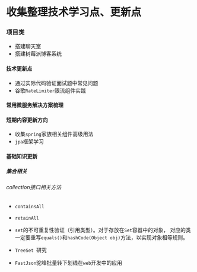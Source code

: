 # 收集整理技术学习点、更新点

### 项目类

- 搭建聊天室
- 搭建树莓派博客系统



#### 技术更新点

- 通过实际代码验证面试题中常见问题
- 谷歌`RateLimiter`限流组件实践

#### 常用微服务解决方案梳理



#### 短期内容更新方向

- 收集`spring`家族相关组件高级用法
- `jpa`框架学习



#### 基础知识更新

##### 集合相关

###### collection接口相关方法

- `containsAll`

- `retainAll`

- `set`的不可重复性验证（引用类型）。对于存放在`Set`容器中的对象， 对应的类一定要重写`equals()`和`hashCode(Object obj)`方法，以实现对象相等规则。

- `TreeSet `研究

- `FastJson`驼峰批量转下划线在`web`开发中的应用

  